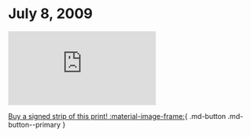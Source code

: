 # July 8, 2009

![](https://www.achewood.com/comic.php?date=07082009)

[Buy a signed strip of this print! :material-image-frame:](https://achewood-holiday-pop-up.myshopify.com/products/strip#07082009){ .md-button .md-button--primary }
